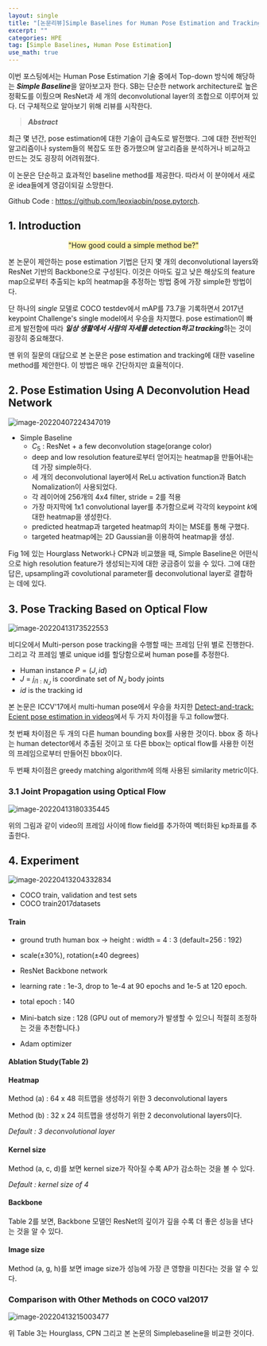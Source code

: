 ```yaml
---
layout: single
title: "[논문리뷰]Simple Baselines for Human Pose Estimation and Tracking"
excerpt: ""
categories: HPE
tag: [Simple Baselines, Human Pose Estimation]
use_math: true
---
```


이번 포스팅에서는 Human Pose Estimation 기술 중에서 Top-down 방식에 해당하는 ***Simple Baseline***을 알아보고자 한다. SB는 단순한 network architecture로 높은 정확도를 이뤘으며 ResNet과 세 개의 deconvolutional layer의 조합으로 이루어져 있다. 더 구체적으로 알아보기 위해 리뷰를 시작한다.



> ***Abstract***

최근 몇 년간, pose estimation에 대한 기술이 급속도로 발전했다.  그에 대한 전반적인 알고리즘이나 system들의 복잡도 또한 증가했으며 알고리즘을 분석하거나 비교하고 만드는 것도 굉장히 어려워졌다. 

이 논문은 단순하고 효과적인  baseline method를 제공한다. 따라서 이 분야에서 새로운 idea들에게 영감이되길 소망한다.

Github Code : https://github.com/leoxiaobin/pose.pytorch.



## 1. Introduction

<center> <span style='background-color: #fff5b1'>"How good could a simple method be?"</span></center>

본 논문이 제안하는 pose estimation 기법은 단지 몇 개의 deconvolutional layers와 ResNet 기반의 Backbone으로 구성된다.  이것은 아마도 깊고 낮은 해상도의 feature map으로부터 추출되는 kp의 heatmap을 추정하는 방법 중에 가장 simple한 방법이다. 

단 하나의 $single$ 모델로 COCO testdev에서 mAP를 73.7을 기록하면서 2017년 keypoint Challenge's single model에서 우승을 차지했다. pose estimation이 빠르게 발전함에 따라 ***일상 생활에서 사람의 자세를 detection하고 tracking***하는 것이 굉장히 중요해졌다. 

맨 위의 질문의 대답으로 본 논문은 pose estimation and tracking에 대한 vaseline method를 제안한다. 이 방법은 매우 간단하지만 효율적이다. 



## 2. Pose Estimation Using A Deconvolution Head Network

![image-20220407224347019](https://raw.githubusercontent.com/kjw9899/kjw9899.github.io/master/kjw9899/kjw9899.github.io/assets/images/image-20220407224347019.png)

* Simple Baseline
  * $C_5$ : ResNet + a few deconvolution stage(orange color)
  * deep and low resolution feature로부터 얻어지는 heatmap을 만들어내는데 가장 simple하다.
  * 세 개의 deconvolutional layer에서 ReLu activation function과 Batch Nomalization이 사용되었다.
  * 각 레이어에 256개의 4x4 filter, stride = 2를 적용
  * 가장 마지막에 1x1 convolutional layer를 추가함으로써 각각의 keypoint $k$에 대한 heatmap을 생성한다.
  * predicted heatmap과 targeted heatmap의 차이는 MSE를 통해 구했다.
  * targeted heatmap에는 2D Gaussian을 이용하여 heatmap을 생성.

Fig 1에 있는 Hourglass Network나 CPN과 비교했을 때, Simple Baseline은 어떤식으로 high resolution feature가 생성되는지에 대한 궁금증이 있을 수 있다. 그에 대한 답은, upsampling과 covolutional parameter를 deconvolutional layer로 결합하는 데에 있다.



## 3. Pose Tracking Based on Optical Flow

![image-20220413173522553](https://raw.githubusercontent.com/kjw9899/kjw9899.github.io/master/kjw9899/kjw9899.github.io/assets/images/image-20220413173522553.png)

비디오에서 Multi-person pose tracking을 수행할 때는 프레임 단위 별로 진행한다. 그리고 각 프레임 별로 unique id를 할당함으로써 human pose를 추정한다. 

* Human instance $P = (J, id)$
* $J\ =\ {j_i}_{1:N_J}$ is coordinate set of $N_J$ body joints 
* $id$ is the tracking id

본 논문은 ICCV'17에서 multi-human pose에서 우승을 차지한 [Detect-and-track: Ecient pose estimation in videos](https://arxiv.org/abs/1712.09184)에서 두 가지 차이점을 두고 follow했다. 

첫 번째 차이점은 두 개의 다른 human bounding box를 사용한 것이다. bbox 중 하나는 human detector에서 추출된 것이고 또 다른 bbox는 optical flow를 사용한 이전의 프레임으로부터 만들어진 bbox이다.

두 번째 차이점은 greedy matching algorithm에 의해 사용된 similarity metric이다.



### 3.1 Joint Propagation using Optical Flow

![image-20220413180335445](https://raw.githubusercontent.com/kjw9899/kjw9899.github.io/master/kjw9899/kjw9899.github.io/assets/images/image-20220413180335445.png)



위의 그림과 같이 video의 프레임 사이에 flow field를 추가하여 벡터화된 kp좌표를 추출한다.



## 4. Experiment

![image-20220413204332834](https://raw.githubusercontent.com/kjw9899/kjw9899.github.io/master/kjw9899/kjw9899.github.io/assets/images/image-20220413204332834.png)

* COCO train, validation and test sets
* COCO train2017datasets



#### Train

* ground truth human box $\rightarrow$ height : width = 4 : 3 (default=256 : 192)
* scale($\pm$30%), rotation($\pm$40 degrees)
* ResNet Backbone network
* learning rate : 1e-3, drop to 1e-4 at 90 epochs and 1e-5 at 120 epoch.

* total epoch : 140
* Mini-batch size : 128 (GPU out of memory가 발생할 수 있으니 적절히 조정하는 것을 추천합니다.)
* Adam optimizer



#### Ablation Study(Table 2)

#### Heatmap

Method (a) : 64 x 48 히트맵을 생성하기 위한 3 deconvolutional layers 

Method (b) : 32 x 24 히트맵을 생성하기 위한 2 deconvolutional layers이다.

*Default : 3 deconvolutional layer*

#### Kernel size

Method (a, c, d)를 보면 kernel size가 작아질 수록 AP가 감소하는 것을 볼 수 있다. 

*Default : kernel size of 4*

#### Backbone

Table 2를 보면, Backbone 모델인 ResNet의 깊이가 깊을 수록 더 좋은 성능을 낸다는 것을 알 수 있다.

#### Image size 

 Method (a, g, h)를 보면 image size가 성능에 가장 큰 영향을 미친다는 것을 알 수 있다.



### Comparison with Other Methods on COCO val2017

![image-20220413215003477](https://raw.githubusercontent.com/kjw9899/kjw9899.github.io/master/kjw9899/kjw9899.github.io/assets/images/image-20220413215003477.png)

위 Table 3는 Hourglass, CPN 그리고 본 논문의 Simplebaseline을 비교한 것이다.














